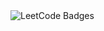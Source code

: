 <img src="https://leetcode-badge-showcase.vercel.app/api?username=Bani57&theme=github-dark&animated=true&border=no-border" alt="LeetCode Badges" />
